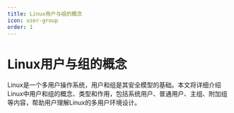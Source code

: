 ```yaml
---
title: Linux用户与组的概念
icon: user-group
order: 1
---
```


# Linux用户与组的概念

Linux是一个多用户操作系统，用户和组是其安全模型的基础。本文将详细介绍Linux中用户和组的概念、类型和作用，包括系统用户、普通用户、主组、附加组等内容，帮助用户理解Linux的多用户环境设计。
